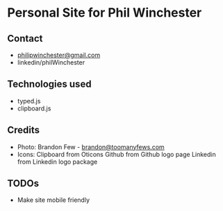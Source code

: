 # Personal Site for Phil Winchester
## Contact
- philipwinchester@gmail.com
- linkedin/philWinchester

## Technologies used
- typed.js
- clipboard.js

## Credits
- Photo: Brandon Few - brandon@toomanyfews.com
- Icons: Clipboard from Oticons
         Github from Github logo page
         Linkedin from Linkedin logo package

## TODOs
- Make site mobile friendly
